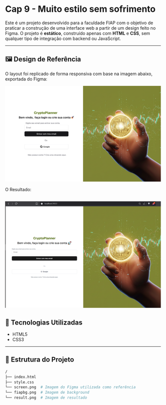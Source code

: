 # Cap 9 - Muito estilo sem sofrimento

Este é um projeto desenvolvido para a faculdade FIAP com o objetivo de praticar a construção de uma interface web a partir de um design feito no Figma. O projeto é **estático**, construído apenas com **HTML** e **CSS**, sem qualquer tipo de integração com backend ou JavaScript.

---

## 🖼️ Design de Referência

O layout foi replicado de forma responsiva com base na imagem abaixo, exportada do Figma:

![Tela do Figma](./screen.png)

O Resultado:

## ![Tela do Resultado](./result.png)

## 🚀 Tecnologias Utilizadas

- HTML5
- CSS3

---

## 📁 Estrutura do Projeto

```bash
/
├── index.html
├── style.css
└── screen.png  # Imagem do Figma utilizada como referência
└── fiapbg.png  # Imagem de background
└── result.png  # Imagem de resultado
```
